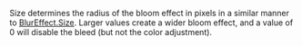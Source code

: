 Size determines the radius of the bloom effect in pixels in a similar manner to [BlurEffect.Size](https://developer.roblox.com/en-us/api-reference/property/BlurEffect/Size). Larger values create a wider bloom effect, and a value of 0 will disable the bleed (but not the color adjustment).